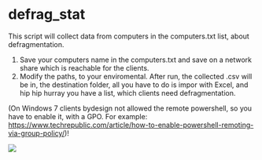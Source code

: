 # defrag_stat

This script will collect data from computers in the computers.txt list, about defragmentation. 

1. Save your computers name in the computers.txt and save on a network share which is reachable for the clients. 
2. Modify the paths, to your enviromental. 
After run, the collected .csv will be in, the destination folder, all you have to do is impor with Excel, and hip hip hurray you have a list, which clients need defragmentation.

(On Windows 7 clients bydesign not allowed the remote powershell, so you have to enable it, with a GPO. For example: https://www.techrepublic.com/article/how-to-enable-powershell-remoting-via-group-policy/)!



<img src="https://user-images.githubusercontent.com/55246449/113839256-d1265580-978f-11eb-92e8-db764a25ccf6.png">
